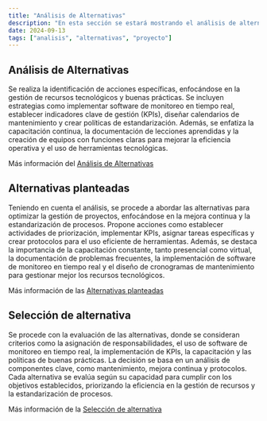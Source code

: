 ```yaml
---
title: "Análisis de Alternativas"
description: "En esta sección se estará mostrando el análisis de alternativas"
date: 2024-09-13
tags: ["analisis", "alternativas", "proyecto"]
---
```


## Análisis de Alternativas

Se realiza la identificación de acciones específicas, enfocándose en la gestión de recursos tecnológicos y buenas prácticas. Se incluyen estrategias como implementar software de monitoreo en tiempo real, establecer indicadores clave de gestión (KPIs), diseñar calendarios de mantenimiento y crear políticas de estandarización. Además, se enfatiza la capacitación continua, la documentación de lecciones aprendidas y la creación de equipos con funciones claras para mejorar la eficiencia operativa y el uso de herramientas tecnológicas.

Más información del [Análisis de Alternativas](https://drive.google.com/file/d/1-gAJU8CHuVtDHayMUzhxHVNPETp5XeCh/view?usp=sharing)


## Alternativas planteadas

Teniendo en cuenta el análisis, se procede a abordar las alternativas para optimizar la gestión de proyectos, enfocándose en la mejora continua y la estandarización de procesos. Propone acciones como establecer actividades de priorización, implementar KPIs, asignar tareas específicas y crear protocolos para el uso eficiente de herramientas. Además, se destaca la importancia de la capacitación constante, tanto presencial como virtual, la documentación de problemas frecuentes, la implementación de software de monitoreo en tiempo real y el diseño de cronogramas de mantenimiento para gestionar mejor los recursos tecnológicos.

Más información de las [Alternativas planteadas](https://drive.google.com/file/d/1Vam1zw9c9mvb2QN_ZRyFmGqJ8ZFtx1A-/view?usp=sharing)

## Selección de alternativa

Se procede con la evaluación de las alternativas, donde se consideran criterios como la asignación de responsabilidades, el uso de software de monitoreo en tiempo real, la implementación de KPIs, la capacitación y las políticas de buenas prácticas. La decisión se basa en un análisis de componentes clave, como mantenimiento, mejora continua y protocolos. Cada alternativa se evalúa según su capacidad para cumplir con los objetivos establecidos, priorizando la eficiencia en la gestión de recursos y la estandarización de procesos.

Más información de la [Selección de alternativa](https://drive.google.com/file/d/1JNiz4byYNbfhV8aggK4yG3fFOlJip_9D/view?usp=sharing)

